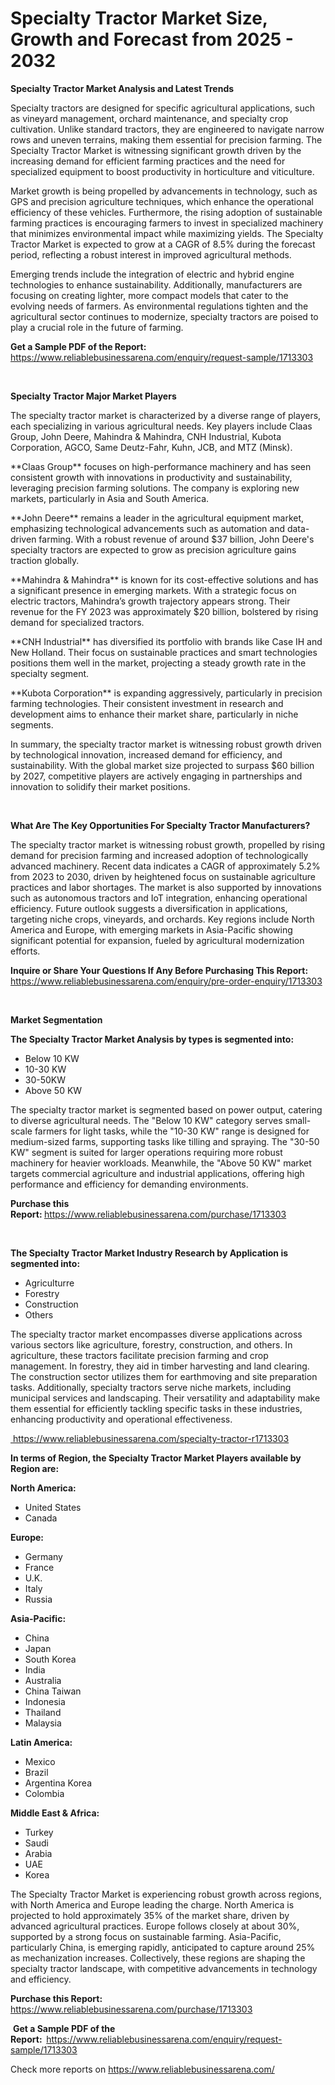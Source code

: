 <p><h1>Specialty Tractor Market Size, Growth and Forecast from 2025 - 2032</h1></p><p><strong>Specialty Tractor Market Analysis and Latest Trends</strong></p>
<p><p>Specialty tractors are designed for specific agricultural applications, such as vineyard management, orchard maintenance, and specialty crop cultivation. Unlike standard tractors, they are engineered to navigate narrow rows and uneven terrains, making them essential for precision farming. The Specialty Tractor Market is witnessing significant growth driven by the increasing demand for efficient farming practices and the need for specialized equipment to boost productivity in horticulture and viticulture.</p><p>Market growth is being propelled by advancements in technology, such as GPS and precision agriculture techniques, which enhance the operational efficiency of these vehicles. Furthermore, the rising adoption of sustainable farming practices is encouraging farmers to invest in specialized machinery that minimizes environmental impact while maximizing yields. The Specialty Tractor Market is expected to grow at a CAGR of 8.5% during the forecast period, reflecting a robust interest in improved agricultural methods.</p><p>Emerging trends include the integration of electric and hybrid engine technologies to enhance sustainability. Additionally, manufacturers are focusing on creating lighter, more compact models that cater to the evolving needs of farmers. As environmental regulations tighten and the agricultural sector continues to modernize, specialty tractors are poised to play a crucial role in the future of farming.</p></p>
<p><strong>Get a Sample PDF of the Report:&nbsp;</strong> <a href="https://www.reliablebusinessarena.com/enquiry/request-sample/1713303?utm_campaign=2114&utm_medium=2&utm_source=Github&utm_content=ia&utm_term=16022025&utm_id=specialty-tractor">https://www.reliablebusinessarena.com/enquiry/request-sample/1713303</a></p>
<p>&nbsp;</p>
<p><strong>Specialty Tractor Major Market Players</strong></p>
<p><p>The specialty tractor market is characterized by a diverse range of players, each specializing in various agricultural needs. Key players include Claas Group, John Deere, Mahindra & Mahindra, CNH Industrial, Kubota Corporation, AGCO, Same Deutz-Fahr, Kuhn, JCB, and MTZ (Minsk). </p><p>**Claas Group** focuses on high-performance machinery and has seen consistent growth with innovations in productivity and sustainability, leveraging precision farming solutions. The company is exploring new markets, particularly in Asia and South America.</p><p>**John Deere** remains a leader in the agricultural equipment market, emphasizing technological advancements such as automation and data-driven farming. With a robust revenue of around $37 billion, John Deere's specialty tractors are expected to grow as precision agriculture gains traction globally.</p><p>**Mahindra & Mahindra** is known for its cost-effective solutions and has a significant presence in emerging markets. With a strategic focus on electric tractors, Mahindra’s growth trajectory appears strong. Their revenue for the FY 2023 was approximately $20 billion, bolstered by rising demand for specialized tractors.</p><p>**CNH Industrial** has diversified its portfolio with brands like Case IH and New Holland. Their focus on sustainable practices and smart technologies positions them well in the market, projecting a steady growth rate in the specialty segment.</p><p>**Kubota Corporation** is expanding aggressively, particularly in precision farming technologies. Their consistent investment in research and development aims to enhance their market share, particularly in niche segments.</p><p>In summary, the specialty tractor market is witnessing robust growth driven by technological innovation, increased demand for efficiency, and sustainability. With the global market size projected to surpass $60 billion by 2027, competitive players are actively engaging in partnerships and innovation to solidify their market positions.</p></p>
<p>&nbsp;</p>
<p><strong>What Are The Key Opportunities For Specialty Tractor Manufacturers?</strong></p>
<p><p>The specialty tractor market is witnessing robust growth, propelled by rising demand for precision farming and increased adoption of technologically advanced machinery. Recent data indicates a CAGR of approximately 5.2% from 2023 to 2030, driven by heightened focus on sustainable agriculture practices and labor shortages. The market is also supported by innovations such as autonomous tractors and IoT integration, enhancing operational efficiency. Future outlook suggests a diversification in applications, targeting niche crops, vineyards, and orchards. Key regions include North America and Europe, with emerging markets in Asia-Pacific showing significant potential for expansion, fueled by agricultural modernization efforts.</p></p>
<p><strong>Inquire or Share Your Questions If Any Before Purchasing This Report:</strong> <a href="https://www.reliablebusinessarena.com/enquiry/pre-order-enquiry/1713303?utm_campaign=2114&utm_medium=2&utm_source=Github&utm_content=ia&utm_term=16022025&utm_id=specialty-tractor">https://www.reliablebusinessarena.com/enquiry/pre-order-enquiry/1713303</a></p>
<p>&nbsp;</p>
<p><strong>Market Segmentation</strong></p>
<p><strong>The Specialty Tractor Market Analysis by types is segmented into:</strong></p>
<p><ul><li>Below 10 KW</li><li>10-30 KW</li><li>30-50KW</li><li>Above 50 KW</li></ul></p>
<p><p>The specialty tractor market is segmented based on power output, catering to diverse agricultural needs. The "Below 10 KW" category serves small-scale farmers for light tasks, while the "10-30 KW" range is designed for medium-sized farms, supporting tasks like tilling and spraying. The "30-50 KW" segment is suited for larger operations requiring more robust machinery for heavier workloads. Meanwhile, the "Above 50 KW" market targets commercial agriculture and industrial applications, offering high performance and efficiency for demanding environments.</p></p>
<p><strong>Purchase this Report:&nbsp;</strong><a href="https://www.reliablebusinessarena.com/purchase/1713303?utm_campaign=2114&utm_medium=2&utm_source=Github&utm_content=ia&utm_term=16022025&utm_id=specialty-tractor">https://www.reliablebusinessarena.com/purchase/1713303</a></p>
<p>&nbsp;</p>
<p><strong>The Specialty Tractor Market Industry Research by Application is segmented into:</strong></p>
<p><ul><li>Agriculturre</li><li>Forestry</li><li>Construction</li><li>Others</li></ul></p>
<p><p>The specialty tractor market encompasses diverse applications across various sectors like agriculture, forestry, construction, and others. In agriculture, these tractors facilitate precision farming and crop management. In forestry, they aid in timber harvesting and land clearing. The construction sector utilizes them for earthmoving and site preparation tasks. Additionally, specialty tractors serve niche markets, including municipal services and landscaping. Their versatility and adaptability make them essential for efficiently tackling specific tasks in these industries, enhancing productivity and operational effectiveness.</p></p>
<p><a href="https://www.reliablebusinessarena.com/specialty-tractor-r1713303?utm_campaign=2114&utm_medium=2&utm_source=Github&utm_content=ia&utm_term=16022025&utm_id=specialty-tractor">&nbsp;https://www.reliablebusinessarena.com/specialty-tractor-r1713303</a></p>
<p><strong>In terms of Region, the Specialty Tractor Market Players available by Region are:</strong></p>
<p>
    <p> <strong> North America: </strong>
        <ul>
            <li>United States</li>
            <li>Canada</li>
        </ul>
        </p> 
    <p> <strong> Europe: </strong>
        <ul>
            <li>Germany</li>
            <li>France</li>
            <li>U.K.</li>
            <li>Italy</li>
            <li>Russia</li>
        </ul>
        </p> 
    <p> <strong> Asia-Pacific: </strong>
        <ul>
            <li>China</li>
            <li>Japan</li>
            <li>South Korea</li>
            <li>India</li>
            <li>Australia</li>
            <li>China Taiwan</li>
            <li>Indonesia</li>
            <li>Thailand</li>
            <li>Malaysia</li>
        </ul>
        </p> 
    <p> <strong> Latin America: </strong>
        <ul>
            <li>Mexico</li>
            <li>Brazil</li>
            <li>Argentina Korea</li>
            <li>Colombia</li>
        </ul>
        </p> 
    <p> <strong> Middle East & Africa: </strong>
        <ul>
            <li>Turkey</li>
            <li>Saudi</li>
            <li>Arabia</li>
            <li>UAE</li>
            <li>Korea</li>
        </ul>
    </p>
    </p>
<p><p>The Specialty Tractor Market is experiencing robust growth across regions, with North America and Europe leading the charge. North America is projected to hold approximately 35% of the market share, driven by advanced agricultural practices. Europe follows closely at about 30%, supported by a strong focus on sustainable farming. Asia-Pacific, particularly China, is emerging rapidly, anticipated to capture around 25% as mechanization increases. Collectively, these regions are shaping the specialty tractor landscape, with competitive advancements in technology and efficiency.</p></p>
<p><strong>Purchase this Report: </strong><a href="https://www.reliablebusinessarena.com/purchase/1713303?utm_campaign=2114&utm_medium=2&utm_source=Github&utm_content=ia&utm_term=16022025&utm_id=specialty-tractor">https://www.reliablebusinessarena.com/purchase/1713303</a></p>
<p>&nbsp;<strong>Get a Sample PDF of the Report:&nbsp;&nbsp;</strong><a href="https://www.reliablebusinessarena.com/enquiry/request-sample/1713303?utm_campaign=2114&utm_medium=2&utm_source=Github&utm_content=ia&utm_term=16022025&utm_id=specialty-tractor">https://www.reliablebusinessarena.com/enquiry/request-sample/1713303</a></p>
<p><strong></strong></p>
<p>Check more reports on <a href="https://www.reliablebusinessarena.com/?utm_campaign=2114&utm_medium=2&utm_source=Github&utm_content=ia&utm_term=16022025&utm_id=specialty-tractor">https://www.reliablebusinessarena.com/</a></p>
